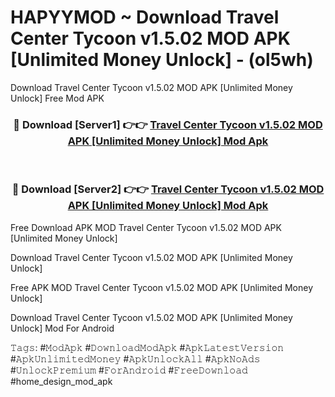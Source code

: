 # HAPYYMOD ~ Download Travel Center Tycoon v1.5.02 MOD APK [Unlimited Money Unlock] - (ol5wh)
Download Travel Center Tycoon v1.5.02 MOD APK [Unlimited Money Unlock] Free Mod APK

<div align="center">
<h3>🔴 Download [Server1] 👉👉 <a href="https://apk-comot.site?title=Travel_Center_Tycoon_v1.5.02_MOD_APK_[Unlimited_Money_Unlock]">Travel Center Tycoon v1.5.02 MOD APK [Unlimited Money Unlock] Mod Apk</a></h3><br>

<h3>🔴 Download [Server2] 👉👉 <a href="https://apk-comot.site?title=Travel_Center_Tycoon_v1.5.02_MOD_APK_[Unlimited_Money_Unlock]">Travel Center Tycoon v1.5.02 MOD APK [Unlimited Money Unlock] Mod Apk</a></h3>
</div>


Free Download APK MOD Travel Center Tycoon v1.5.02 MOD APK [Unlimited Money Unlock]

Download Travel Center Tycoon v1.5.02 MOD APK [Unlimited Money Unlock] 

Free APK MOD Travel Center Tycoon v1.5.02 MOD APK [Unlimited Money Unlock] 

Download Travel Center Tycoon v1.5.02 MOD APK [Unlimited Money Unlock] Mod For Android

𝚃𝚊𝚐𝚜: #𝙼𝚘𝚍𝙰𝚙𝚔 #𝙳𝚘𝚠𝚗𝚕𝚘𝚊𝚍𝙼𝚘𝚍𝙰𝚙𝚔 #𝙰𝚙𝚔𝙻𝚊𝚝𝚎𝚜𝚝𝚅𝚎𝚛𝚜𝚒𝚘𝚗 #𝙰𝚙𝚔𝚄𝚗𝚕𝚒𝚖𝚒𝚝𝚎𝚍𝙼𝚘𝚗𝚎𝚢 #𝙰𝚙𝚔𝚄𝚗𝚕𝚘𝚌𝚔𝙰𝚕𝚕 #𝙰𝚙𝚔𝙽𝚘𝙰𝚍𝚜 #𝚄𝚗𝚕𝚘𝚌𝚔𝙿𝚛𝚎𝚖𝚒𝚞𝚖 #𝙵𝚘𝚛𝙰𝚗𝚍𝚛𝚘𝚒𝚍 #𝙵𝚛𝚎𝚎𝙳𝚘𝚠𝚗𝚕𝚘𝚊𝚍 #home_design_mod_apk